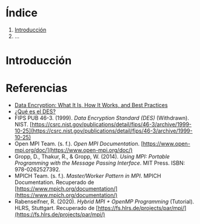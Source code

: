 # Índice

1. [Introducción](#introduccion)
2. ...

# Introducción

<!-- Contexto general del proyecto, objetivos y alcance -->

# Referencias

- [Data Encryption: What It Is, How It Works, and Best Practices](https://frontegg.com/blog/data-encryption-what-it-is-how-it-works-and-best-practices)  
- [¿Qué es el DES?](https://msmk.university/que-es-el-des-msmk-university/)
- FIPS PUB 46-3. (1999). *Data Encryption Standard (DES)* (Withdrawn). NIST. [https://csrc.nist.gov/publications/detail/fips/46-3/archive/1999-10-25](https://csrc.nist.gov/publications/detail/fips/46-3/archive/1999-10-25)
- Open MPI Team. (s. f.). *Open MPI Documentation*. [https://www.open-mpi.org/doc/](https://www.open-mpi.org/doc/)
- Gropp, D., Thakur, R., & Gropp, W. (2014). *Using MPI: Portable Programming with the Message Passing Interface*. MIT Press. ISBN: 978-0262527392.
- MPICH Team. (s. f.). *Master/Worker Pattern in MPI*. MPICH Documentation. Recuperado de [https://www.mpich.org/documentation/](https://www.mpich.org/documentation/)  
- Rabenseifner, R. (2020). *Hybrid MPI + OpenMP Programming* (Tutorial). HLRS, Stuttgart. Recuperado de [https://fs.hlrs.de/projects/par/mpi/](https://fs.hlrs.de/projects/par/mpi/)
